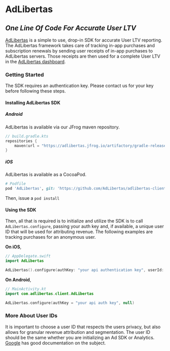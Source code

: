 # AdLibertas

## _One Line Of Code For Accurate User LTV_ 

[AdLibertas](https://www.adlibertas.com/) is a simple to use, drop-in SDK for accurate User LTV 
reporting. The AdLibertas framework takes care of tracking in-app purchases and subscription renewals by 
sending user receipts of in-app purchases to AdLibertas servers. Those receipts are then used for a complete User LTV in the 
[AdLibertas dashboard](https://dashboard.adlibertas.com/audiences).

### Getting Started

The SDK requires an authentication key. Please contact us for your key before following these steps.

#### Installing AdLibertas SDK

##### Android

AdLibertas is available via our JFrog maven repository.

```kotlin
// build.gradle.kts
repositories {
    maven(url = "https://adlibertas.jfrog.io/artifactory/gradle-release/")
}
```

##### iOS

AdLibertas is available as a CocoaPod.

```ruby
# Podfile
pod 'AdLibertas', git: 'https://github.com/AdLibertas/adlibertas-client-framework', tag: 'v0.0.1'
```

Then, issue a `pod install`

#### Using the SDK

Then, all that is required is to initialize and utilize the SDK is to call `AdLibertas.configure`, passing your auth key
and, if available, a unique user ID that will be used for attributing revenue. The following examples are tracking purchases
for an anonymous user.

**On iOS**,

```swift
// AppDelegate.swift
import AdLibertas

AdLibertas().configure(authKey: "your api authentication key", userId: nil)
```

**On Android**,

```kotlin
// MainActivity.kt
import com.adlibertas.client.AdLibertas

AdLibertas.configure(authKey = "your api auth key", null)
```

### More About User IDs

It is important to choose a user ID that respects the users privacy, but also allows for granular revenue attribution and
segmentation. The user ID should be the same whether you are initializing an Ad SDK or Analytics. [Google](https://developer.android.com/training/articles/user-data-ids) has good documentation on the subject.